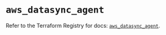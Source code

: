 # `aws_datasync_agent`

Refer to the Terraform Registry for docs: [`aws_datasync_agent`](https://registry.terraform.io/providers/hashicorp/aws/6.6.0/docs/resources/datasync_agent).

